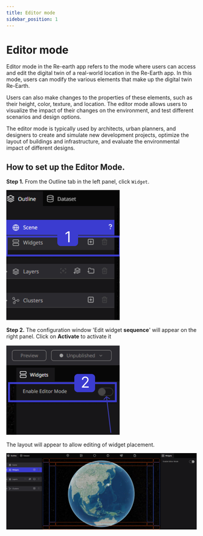 ```yaml
---
title: Editor mode
sidebar_position: 1
---
```


# Editor mode

Editor mode in the Re-earth app refers to the mode where users can access and edit the digital twin of a real-world location in the Re-Earth app. In this mode, users can modify the various elements that make up the digital twin Re-Earth.

Users can also make changes to the properties of these elements, such as their height, color, texture, and location. The editor mode allows users to visualize the impact of their changes on the environment, and test different scenarios and design options.

The editor mode is typically used by architects, urban planners, and designers to create and simulate new development projects, optimize the layout of buildings and infrastructure, and evaluate the environmental impact of different designs.

## How to set up the Editor Mode.

**Step 1.** From the Outline tab in the left panel, click `Widget`.

![image](./img/0.png)

**Step 2.** The configuration window 'Edit widget **sequence**' will appear on the right panel. Click on **Activate** to activate it

![images](./img/1.png)

The layout will appear to allow editing of widget placement.

![images](./img/2.png)

